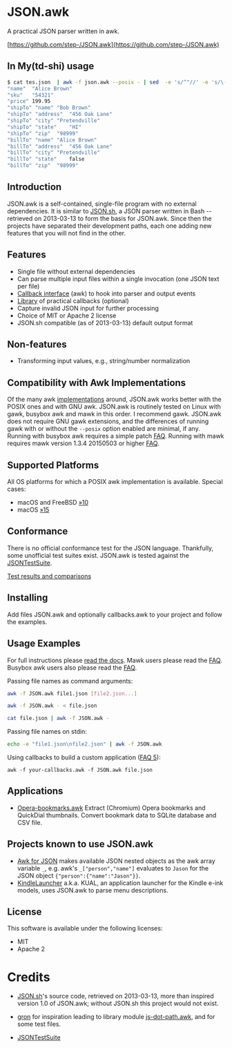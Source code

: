 JSON.awk
========

A practical JSON parser written in awk.

[https://github.com/step-/JSON.awk](https://github.com/step-/JSON.awk)

In My(td-shi) usage
-------------------

~~~sh
$ cat tes.json  | awk -f json.awk --posix - | sed  -e 's/^"//' -e 's/\([^\\]\)"/\1/g'
"name"	"Alice Brown"
"sku"	"54321"
"price"	199.95
"shipTo" "name"	"Bob Brown"
"shipTo" "address"	"456 Oak Lane"
"shipTo" "city"	"Pretendville"
"shipTo" "state"	"HI"
"shipTo" "zip"	"98999"
"billTo" "name"	"Alice Brown"
"billTo" "address"	"456 Oak Lane"
"billTo" "city"	"Pretendville"
"billTo" "state"	false
"billTo" "zip"	"98999"
~~~

Introduction
------------

JSON.awk is a self-contained, single-file program with no external dependencies.
It is similar to [JSON.sh](https://github.com/dominictarr/JSON.sh), a JSON
parser written in Bash -- retrieved on 2013-03-13 to form the basis for
JSON.awk. Since then the projects have separated their development paths, each
one adding new features that you will not find in the other.

Features
--------

* Single file without external dependencies
* Can parse multiple input files within a single invocation (one JSON text per file)
* [Callback interface](doc/callbacks.md) (awk) to hook into parser and output events
* [Library](doc/library.md) of practical callbacks (optional)
* Capture invalid JSON input for further processing
* Choice of MIT or Apache 2 license
* JSON.sh compatible (as of 2013-03-13) default output format

Non-features
------------

* Transforming input values, e.g., string/number normalization

Compatibility with Awk Implementations
--------------------------------------

Of the many awk [implementations](https://en.wikipedia.org/wiki/AWK#Versions_and_implementations)
around, JSON.awk works better with the POSIX ones and with GNU awk.
JSON.awk is routinely tested on Linux with gawk, busybox awk and mawk in this order.
I recommend gawk. JSON.awk does not require GNU gawk extensions, and the differences
of running gawk with or without the `--posix` option enabled are minimal, if any.
Running with busybox awk requires a simple patch [FAQ](doc/FAQ.md#busybox_awk).
Running with mawk requires mawk version 1.3.4 20150503 or higher [FAQ](doc/FAQ.md#mawk).

Supported Platforms
-------------------

All OS platforms for which a POSIX awk implementation is available. Special cases:

* macOS and FreeBSD [&raquo;10](https://github.com/step-/JSON.awk/issues/10)
* macOS [&raquo;15](https://github.com/step-/JSON.awk/issues/15)

Conformance
-----------

There is no official conformance test for the JSON language. Thankfully, some
unofficial test suites exist.  JSON.awk is tested against the
[JSONTestSuite](https://github.com/nst/JSONTestSuite.git).

[Test results and comparisons](doc/JSONTestSuite/results/full_results.md)

Installing
----------

Add files JSON.awk and optionally callbacks.awk to your project and follow the
examples.

Usage Examples
--------------

For full instructions please [read the docs](doc/usage.md).
Mawk users please read the [FAQ](doc/FAQ.md#mawk).
Busybox awk users also please read the [FAQ](doc/FAQ.md#busybox_awk).

Passing file names as command arguments:

```sh
awk -f JSON.awk file1.json [file2.json...]

awk -f JSON.awk - < file.json

cat file.json | awk -f JSON.awk -
```

Passing file names on stdin:

```sh
echo -e "file1.json\nfile2.json" | awk -f JSON.awk
```

Using callbacks to build a custom application ([FAQ 5](doc/FAQ.md#5)):

```
awk -f your-callbacks.awk -f JSON.awk file.json
```

Applications
------------

* [Opera-bookmarks.awk](https://github.com/step-/opera-bookmarks.awk)
  Extract (Chromium) Opera bookmarks and QuickDial thumbnails.
  Convert bookmark data to SQLite database and CSV file.

Projects known to use JSON.awk
------------------------------

* [Awk for JSON](https://github.com/mohd-akram/jawk) makes available JSON
  nested objects as the awk array variable `_`, e.g. awk's `_["person","name"]`
  evaluates to `Jason` for the JSON object `{"person":{"name":"Jason"}}`.
* [KindleLauncher](https://bitbucket.org/ixtab/kindlelauncher/overview)
  a.k.a. KUAL, an application launcher for the Kindle e-ink models, uses
  JSON.awk to parse menu descriptions.

License
-------

This software is available under the following licenses:

* MIT
* Apache 2

Credits
=======

* [JSON.sh](https://github.com/dominictarr/JSON.sh)'s source code, retrieved on
  2013-03-13, more than inspired version 1.0 of JSON.awk; without JSON.sh this
  project would not exist.

* [gron](https://github.com/tomnomnom/gron) for inspiration leading to
  library module [js-dot-path.awk](doc/library.md#js_dot_path), and for some
  test files.

* [JSONTestSuite](https://github.com/nst/JSONTestSuite)

